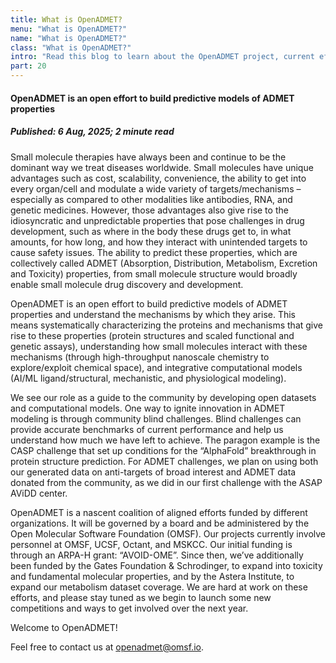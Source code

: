 ```yaml
---
title: What is OpenADMET?
menu: "What is OpenADMET?"
name: "What is OpenADMET?"
class: "What is OpenADMET?"
intro: "Read this blog to learn about the OpenADMET project, current efforts, and the organizations involved."
part: 20
---
```


#### OpenADMET is an open effort to build predictive models of ADMET properties
##### Published: 6 Aug, 2025; 2 minute read

Small molecule therapies have always been and continue to be the dominant way we treat diseases worldwide. Small molecules have unique advantages such as cost, scalability, convenience, the ability to get into every organ/cell and modulate a wide variety of targets/mechanisms – especially as compared to other modalities like antibodies, RNA, and genetic medicines. However, those advantages also give rise to the idiosyncratic and unpredictable properties that pose challenges in drug development, such as where in the body these drugs get to, in what amounts, for how long, and how they interact with unintended targets to cause safety issues. The ability to predict these properties, which are collectively called ADMET (Absorption, Distribution, Metabolism, Excretion and Toxicity) properties, from small molecule structure would broadly enable small molecule drug discovery and development.

OpenADMET is an open effort to build predictive models of ADMET properties and understand the mechanisms by which they arise. This means systematically characterizing the proteins and mechanisms that give rise to these properties (protein structures and scaled functional and genetic assays), understanding how small molecules interact with these mechanisms (through high-throughput nanoscale chemistry to explore/exploit chemical space), and integrative computational models (AI/ML ligand/structural, mechanistic, and physiological modeling).

We see our role as a guide to the community by developing open datasets and computational models. One way to ignite innovation in ADMET modeling is through community blind challenges. Blind challenges can provide accurate benchmarks of current performance and help us understand how much we have left to achieve. The paragon example is the CASP challenge that set up conditions for the “AlphaFold” breakthrough in protein structure prediction. For ADMET challenges, we plan on using both our generated data on anti-targets of broad interest and ADMET data donated from the community, as we did in our first challenge with the ASAP AViDD center.

OpenADMET is a nascent coalition of aligned efforts funded by different organizations. It will be governed by a board and be administered by the Open Molecular Software Foundation (OMSF). Our projects currently involve personnel at OMSF, UCSF, Octant, and MSKCC. Our initial funding is through an ARPA-H grant: “AVOID-OME”. Since then, we’ve additionally been funded by the Gates Foundation & Schrodinger, to expand into toxicity and fundamental molecular properties, and by the Astera Institute, to expand our metabolism dataset coverage. We are hard at work on these efforts, and please stay tuned as we begin to launch some new competitions and ways to get involved over the next year.

Welcome to OpenADMET!

Feel free to contact us at [openadmet@omsf.io](mailto:openadmet@omsf.io).




